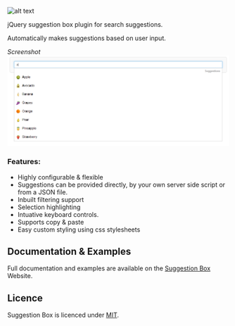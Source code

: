 ![alt text](http://www.suggestion-box.co.uk/images/logo.png "Suggestion Box")

jQuery suggestion box plugin for search suggestions. 

Automatically makes suggestions based on user input.

*Screenshot*
![alt text](https://raw.githubusercontent.com/craigh411/suggestion-box/2.0/screenshot.png "Suggestion box in action")

### Features:

- Highly configurable & flexible
- Suggestions can be provided directly, by your own server side script or from a JSON file.
- Inbuilt filtering support
- Selection highlighting
- Intuative keyboard controls.
- Supports copy & paste
- Easy custom styling using css stylesheets


## Documentation & Examples

Full documentation and examples are available on the [Suggestion Box](http://www.suggestion-box.co.uk) Website.

## Licence

Suggestion Box is licenced under [MIT](https://github.com/craigh411/suggestion-box/blob/master/LICENCE).
